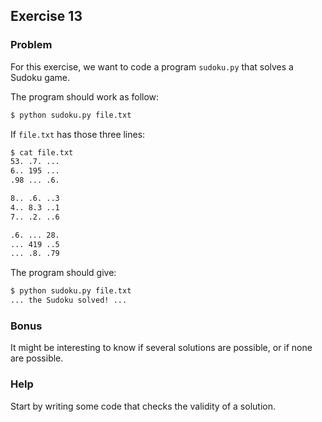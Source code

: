 ## Exercise 13

### Problem

For this exercise, we want to code a program `sudoku.py` that solves a Sudoku game.

The program should work as follow:

```bash
$ python sudoku.py file.txt
```

If `file.txt` has those three lines:

```bash
$ cat file.txt
53. .7. ...
6.. 195 ...
.98 ... .6.

8.. .6. ..3
4.. 8.3 ..1
7.. .2. ..6

.6. ... 28.
... 419 ..5
... .8. .79
```

The program should give:

```bash
$ python sudoku.py file.txt
... the Sudoku solved! ...
```

### Bonus

It might be interesting to know if several solutions are possible, or if none are possible.

### Help

Start by writing some code that checks the validity of a solution.
